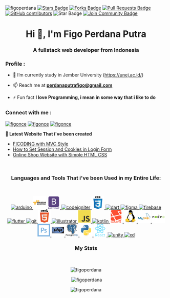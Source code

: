 <a> <img src="https://komarev.com/ghpvc/?username=figoperdana&label=Profile%20views&color=0e75b6&style=flat" alt="figoperdana" /> </a> 
<a href="https://github.com/figoperdana/awesome-github-profile-readme/stargazers"><img src="https://img.shields.io/github/stars/figoperdana/awesome-github-profile-readme" alt="Stars Badge"/></a>
<a href="https://github.com/figoperdana/awesome-github-profile-readme/network/members"><img src="https://img.shields.io/github/forks/figoperdana/awesome-github-profile-readme" alt="Forks Badge"/></a>
<a href="https://github.com/figoperdana/awesome-github-profile-readme/pulls"><img src="https://img.shields.io/github/issues-pr/figoperdana/awesome-github-profile-readme" alt="Pull Requests Badge"/></a>
<a href="https://github.com/figoperdana/awesome-github-profile-readme/graphs/contributors"><img alt="GitHub contributors" src="https://img.shields.io/github/contributors/figoperdana/awesome-github-profile-readme?color=2b9348"></a>
<a><img src="https://img.shields.io/static/v1?label=%F0%9F%8C%9F&message=If%20Useful&style=style=flat&color=BC4E99" alt="Star Badge"/></a>
<a href="https://discord.gg/XTW52Kt"><img src="https://img.shields.io/discord/733027681184251937.svg?style=flat&label=Join%20Community&color=7289DA" alt="Join Community Badge"/></a>

<h1 align="center">Hi 👋, I'm Figo Perdana Putra</h1>
<h3 align="center">A fullstack web developer from Indonesia</h3>

<h3 align="left">Profile :</h3>

- 🏫 I’m currently study in Jember University (https://unej.ac.id/)

- 📫 Reach me at **perdanaputrafigo@gmail.com**

- ⚡ Fun fact **I love Programming, i mean in some way that i like to do**

<h3 align="left">Connect with me :</h3>
<p align="left">
<a href="https://twitter.com/figonce" target="blank"><img src="https://img.shields.io/badge/Twitter-1DA1F2?style=for-the-badge&logo=twitter&logoColor=white" alt="figonce" /></a> 
<a href="https://instagram.com/figoperdana" target="blank"><img src="https://img.shields.io/badge/Instagram-E4405F?style=for-the-badge&logo=instagram&logoColor=white" alt="figonce" /></a>
<a href="https://api.whatsapp.com/send/?phone=081216195308&text&app_absent=0" target="blank"><img src="https://img.shields.io/badge/WhatsApp-25D366?style=for-the-badge&logo=whatsapp&logoColor=white" alt="figonce" /></a>
</p>

**📕 Latest Website That i've been created**
<!-- BLOG-POST-LIST:START -->
- [FICODING with MVC Style](http://ficoding.herokuapp.com/)
- [How to Set Session and Cookies in Login Form](https://dana-heroku.herokuapp.com/)
- [Online Shop Website with Simple HTML CSS](https://figoperdana.github.io/)
<!-- BLOG-POST-LIST:END -->

<br>

<h3 align="center">Languages and Tools That i've been Used in my Entire Life:</h3>

<br>
<p align="center"> <a href="https://www.arduino.cc/" target="_blank"> <img src="https://cdn.worldvectorlogo.com/logos/arduino-1.svg" alt="arduino" width="40" height="40"/> </a> <a href="https://aws.amazon.com" target="_blank"> <img src="https://raw.githubusercontent.com/devicons/devicon/master/icons/amazonwebservices/amazonwebservices-original-wordmark.svg" alt="aws" width="40" height="40"/> </a> <a href="https://getbootstrap.com" target="_blank"> <img src="https://raw.githubusercontent.com/devicons/devicon/master/icons/bootstrap/bootstrap-plain-wordmark.svg" alt="bootstrap" width="40" height="40"/> </a> <a href="https://codeigniter.com" target="_blank"> <img src="https://cdn.worldvectorlogo.com/logos/codeigniter.svg" alt="codeigniter" width="40" height="40"/> </a> <a href="https://www.w3schools.com/css/" target="_blank"> <img src="https://raw.githubusercontent.com/devicons/devicon/master/icons/css3/css3-original-wordmark.svg" alt="css3" width="40" height="40"/> </a> <a href="https://dart.dev" target="_blank"> <img src="https://www.vectorlogo.zone/logos/dartlang/dartlang-icon.svg" alt="dart" width="40" height="40"/> </a> <a href="https://www.figma.com/" target="_blank"> <img src="https://www.vectorlogo.zone/logos/figma/figma-icon.svg" alt="figma" width="40" height="40"/> </a> <a href="https://firebase.google.com/" target="_blank"> <img src="https://www.vectorlogo.zone/logos/firebase/firebase-icon.svg" alt="firebase" width="40" height="40"/> </a> <a href="https://flutter.dev" target="_blank"> <img src="https://www.vectorlogo.zone/logos/flutterio/flutterio-icon.svg" alt="flutter" width="40" height="40"/> </a> <a href="https://git-scm.com/" target="_blank"> <img src="https://www.vectorlogo.zone/logos/git-scm/git-scm-icon.svg" alt="git" width="40" height="40"/> </a> <a href="https://www.w3.org/html/" target="_blank"> <img src="https://raw.githubusercontent.com/devicons/devicon/master/icons/html5/html5-original-wordmark.svg" alt="html5" width="40" height="40"/> </a> <a href="https://www.adobe.com/in/products/illustrator.html" target="_blank"> <img src="https://www.vectorlogo.zone/logos/adobe_illustrator/adobe_illustrator-icon.svg" alt="illustrator" width="40" height="40"/> </a> <a href="https://developer.mozilla.org/en-US/docs/Web/JavaScript" target="_blank"> <img src="https://raw.githubusercontent.com/devicons/devicon/master/icons/javascript/javascript-original.svg" alt="javascript" width="40" height="40"/> </a> <a href="https://kotlinlang.org" target="_blank"> <img src="https://www.vectorlogo.zone/logos/kotlinlang/kotlinlang-icon.svg" alt="kotlin" width="40" height="40"/> </a> <a href="https://laravel.com/" target="_blank"> <img src="https://raw.githubusercontent.com/devicons/devicon/master/icons/laravel/laravel-plain-wordmark.svg" alt="laravel" width="40" height="40"/> </a> <a href="https://www.linux.org/" target="_blank"> <img src="https://raw.githubusercontent.com/devicons/devicon/master/icons/linux/linux-original.svg" alt="linux" width="40" height="40"/> </a> <a href="https://www.mysql.com/" target="_blank"> <img src="https://raw.githubusercontent.com/devicons/devicon/master/icons/mysql/mysql-original-wordmark.svg" alt="mysql" width="40" height="40"/> </a> <a href="https://nodejs.org" target="_blank"> <img src="https://raw.githubusercontent.com/devicons/devicon/master/icons/nodejs/nodejs-original-wordmark.svg" alt="nodejs" width="40" height="40"/> </a> <a href="https://www.photoshop.com/en" target="_blank"> <img src="https://raw.githubusercontent.com/devicons/devicon/master/icons/photoshop/photoshop-line.svg" alt="photoshop" width="40" height="40"/> </a> <a href="https://www.php.net" target="_blank"> <img src="https://raw.githubusercontent.com/devicons/devicon/master/icons/php/php-original.svg" alt="php" width="40" height="40"/> </a> <a href="https://www.postgresql.org" target="_blank"> <img src="https://raw.githubusercontent.com/devicons/devicon/master/icons/postgresql/postgresql-original-wordmark.svg" alt="postgresql" width="40" height="40"/> </a> <a href="https://www.python.org" target="_blank"> <img src="https://raw.githubusercontent.com/devicons/devicon/master/icons/python/python-original.svg" alt="python" width="40" height="40"/> </a> <a href="https://reactjs.org/" target="_blank"> <img src="https://raw.githubusercontent.com/devicons/devicon/master/icons/react/react-original-wordmark.svg" alt="react" width="40" height="40"/> </a> <a href="https://unity.com/" target="_blank"> <img src="https://www.vectorlogo.zone/logos/unity3d/unity3d-icon.svg" alt="unity" width="40" height="40"/> </a> <a href="https://www.adobe.com/products/xd.html" target="_blank"> <img src="https://cdn.worldvectorlogo.com/logos/adobe-xd.svg" alt="xd" width="40" height="40"/> </a> </p>


<h3 align="center">My Stats</h3>

<br>
<p align="center"><img align="center" src="https://github-readme-stats.vercel.app/api/top-langs?username=figoperdana&show_icons=true&locale=en&layout=compact" alt="figoperdana" /></p>
<p align="center">&nbsp;<img src="https://github-readme-stats.vercel.app/api?username=figoperdana&show_icons=true&locale=en" alt="figoperdana" /></p>
<p align="center"><img src="https://github-readme-streak-stats.herokuapp.com/?user=figoperdana&" alt="figoperdana" /></p>






